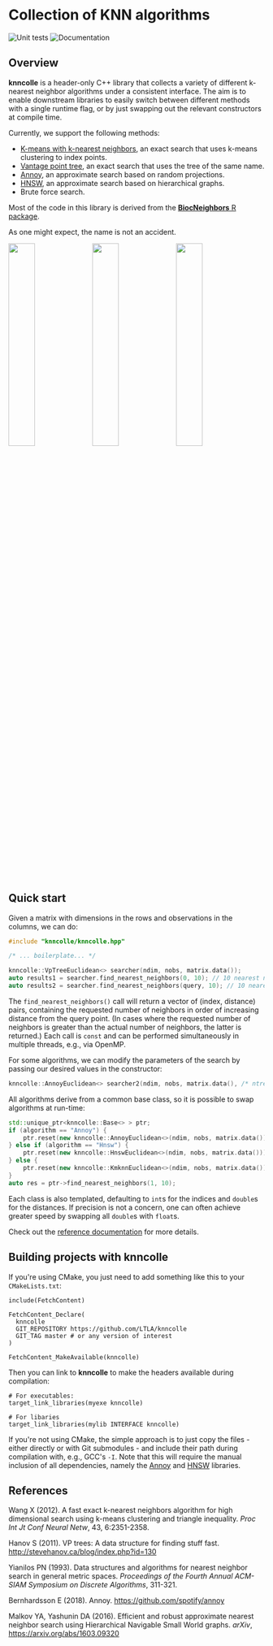 # Collection of KNN algorithms

![Unit tests](https://github.com/LTLA/knncolle/actions/workflows/run-tests.yaml/badge.svg)
![Documentation](https://github.com/LTLA/knncolle/actions/workflows/doxygenate.yaml/badge.svg)

## Overview

**knncolle** is a header-only C++ library that collects a variety of different k-nearest neighbor algorithms under a consistent interface.
The aim is to enable downstream libraries to easily switch between different methods with a single runtime flag,
or by just swapping out the relevant constructors at compile time.

Currently, we support the following methods:

- [K-means with k-nearest neighbors](https://pubmed.ncbi.nlm.nih.gov/22247818/), an exact search that uses k-means clustering to index points.
- [Vantage point tree](http://stevehanov.ca/blog/?id=130), an exact search that uses the tree of the same name.
- [Annoy](https://github.com/spotify/annoy/), an approximate search based on random projections.
- [HNSW](https://github.com/nmslib/hnswlib/), an approximate search based on hierarchical graphs.
- Brute force search.

Most of the code in this library is derived from the [**BiocNeighbors** R package](https://bioconductor.org/packages/release/bioc/html/BiocNeighbors.html).

As one might expect, the name is not an accident.

<p float="left">
  <img src="https://i.makeagif.com/media/2-26-2015/JDQzgr.gif" width="32%" />
  <img src="https://thumbs.gfycat.com/SneakyPracticalIndianringneckparakeet-max-1mb.gif" width="32%" />
  <img src="https://media.tenor.com/images/2b3d5c70f6f4919320480f13427d881c/tenor.gif" width="32%" />
</p>

## Quick start

Given a matrix with dimensions in the rows and observations in the columns, we can do:

```cpp
#include "knncolle/knncolle.hpp"

/* ... boilerplate... */

knncolle::VpTreeEuclidean<> searcher(ndim, nobs, matrix.data()); 
auto results1 = searcher.find_nearest_neighbors(0, 10); // 10 nearest neighbors of the first element.
auto results2 = searcher.find_nearest_neighbors(query, 10); // 10 nearest neighbors of a query vector.
```

The `find_nearest_neighbors()` call will return a vector of (index, distance) pairs,
containing the requested number of neighbors in order of increasing distance from the query point.
(In cases where the requested number of neighbors is greater than the actual number of neighbors, the latter is returned.)
Each call is `const` and can be performed simultaneously in multiple threads, e.g., via OpenMP.

For some algorithms, we can modify the parameters of the search by passing our desired values in the constructor:

```cpp
knncolle::AnnoyEuclidean<> searcher2(ndim, nobs, matrix.data(), /* ntrees = */ 100); 
```

All algorithms derive from a common base class, so it is possible to swap algorithms at run-time:

```cpp
std::unique_ptr<knncolle::Base<> > ptr;
if (algorithm == "Annoy") {
    ptr.reset(new knncolle::AnnoyEuclidean<>(ndim, nobs, matrix.data()));
} else if (algorithm == "Hnsw") {
    ptr.reset(new knncolle::HnswEuclidean<>(ndim, nobs, matrix.data()));
} else {
    ptr.reset(new knncolle::KmknnEuclidean<>(ndim, nobs, matrix.data()));
}
auto res = ptr->find_nearest_neighbors(1, 10);
```

Each class is also templated, defaulting to `int`s for the indices and `double`s for the distances.
If precision is not a concern, one can often achieve greater speed by swapping all `double`s with `float`s.

Check out the [reference documentation](https://ltla.github.io/knncolle/) for more details.

## Building projects with **knncolle**

If you're using CMake, you just need to add something like this to your `CMakeLists.txt`:

```
include(FetchContent)

FetchContent_Declare(
  knncolle
  GIT_REPOSITORY https://github.com/LTLA/knncolle
  GIT_TAG master # or any version of interest
)

FetchContent_MakeAvailable(knncolle)
```

Then you can link to **knncolle** to make the headers available during compilation:

```
# For executables:
target_link_libraries(myexe knncolle)

# For libaries
target_link_libraries(mylib INTERFACE knncolle)
```

If you're not using CMake, the simple approach is to just copy the files - either directly or with Git submodules - and include their path during compilation with, e.g., GCC's `-I`.
Note that this will require the manual inclusion of all dependencies, namely the [Annoy](https://github.com/spotify/annoy) and [HNSW](https://github.com/nmslib/hsnwlib) libraries.

## References

Wang X (2012). 
A fast exact k-nearest neighbors algorithm for high dimensional search using k-means clustering and triangle inequality. 
_Proc Int Jt Conf Neural Netw_, 43, 6:2351-2358.

Hanov S (2011).
VP trees: A data structure for finding stuff fast.
http://stevehanov.ca/blog/index.php?id=130

Yianilos PN (1993).
Data structures and algorithms for nearest neighbor search in general metric spaces.
_Proceedings of the Fourth Annual ACM-SIAM Symposium on Discrete Algorithms_, 311-321.

Bernhardsson E (2018).
Annoy.
https://github.com/spotify/annoy

Malkov YA, Yashunin DA (2016).
Efficient and robust approximate nearest neighbor search using Hierarchical Navigable Small World graphs.
_arXiv_,
https://arxiv.org/abs/1603.09320

